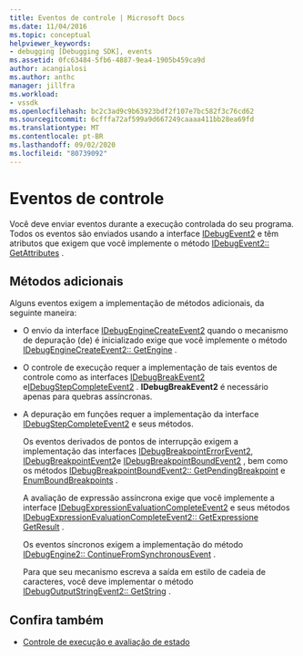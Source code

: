 ```yaml
---
title: Eventos de controle | Microsoft Docs
ms.date: 11/04/2016
ms.topic: conceptual
helpviewer_keywords:
- debugging [Debugging SDK], events
ms.assetid: 0fc63484-5fb6-4887-9ea4-1905b459ca9d
author: acangialosi
ms.author: anthc
manager: jillfra
ms.workload:
- vssdk
ms.openlocfilehash: bc2c3ad9c9b63923bdf2f107e7bc582f3c76cd62
ms.sourcegitcommit: 6cfffa72af599a9d667249caaaa411bb28ea69fd
ms.translationtype: MT
ms.contentlocale: pt-BR
ms.lasthandoff: 09/02/2020
ms.locfileid: "80739092"
---
```

# <a name="control-events"></a>Eventos de controle
Você deve enviar eventos durante a execução controlada do seu programa. Todos os eventos são enviados usando a interface [IDebugEvent2](../../extensibility/debugger/reference/idebugevent2.md) e têm atributos que exigem que você implemente o método [IDebugEvent2:: GetAttributes](../../extensibility/debugger/reference/idebugevent2-getattributes.md) .

## <a name="additional-methods"></a>Métodos adicionais
 Alguns eventos exigem a implementação de métodos adicionais, da seguinte maneira:

- O envio da interface [IDebugEngineCreateEvent2](../../extensibility/debugger/reference/idebugenginecreateevent2.md) quando o mecanismo de depuração (de) é inicializado exige que você implemente o método [IDebugEngineCreateEvent2:: GetEngine](../../extensibility/debugger/reference/idebugenginecreateevent2-getengine.md) .

- O controle de execução requer a implementação de tais eventos de controle como as interfaces [IDebugBreakEvent2](../../extensibility/debugger/reference/idebugbreakevent2.md) e[IDebugStepCompleteEvent2](../../extensibility/debugger/reference/idebugstepcompleteevent2.md) . **IDebugBreakEvent2** é necessário apenas para quebras assíncronas.

- A depuração em funções requer a implementação da interface [IDebugStepCompleteEvent2](../../extensibility/debugger/reference/idebugstepcompleteevent2.md) e seus métodos.

  Os eventos derivados de pontos de interrupção exigem a implementação das interfaces [IDebugBreakpointErrorEvent2](../../extensibility/debugger/reference/idebugbreakpointerrorevent2.md), [IDebugBreakpointEvent2](../../extensibility/debugger/reference/idebugbreakpointevent2.md)e [IDebugBreakpointBoundEvent2](../../extensibility/debugger/reference/idebugbreakpointboundevent2.md) , bem como os métodos [IDebugBreakpointBoundEvent2:: GetPendingBreakpoint](../../extensibility/debugger/reference/idebugbreakpointboundevent2-getpendingbreakpoint.md) e [EnumBoundBreakpoints](../../extensibility/debugger/reference/idebugbreakpointboundevent2-enumboundbreakpoints.md) .

  A avaliação de expressão assíncrona exige que você implemente a interface [IDebugExpressionEvaluationCompleteEvent2](../../extensibility/debugger/reference/idebugexpressionevaluationcompleteevent2.md) e seus métodos [IDebugExpressionEvaluationCompleteEvent2:: GetExpression](../../extensibility/debugger/reference/idebugexpressionevaluationcompleteevent2-getexpression.md)[e GetResult](../../extensibility/debugger/reference/idebugexpressionevaluationcompleteevent2-getresult.md) .

  Os eventos síncronos exigem a implementação do método [IDebugEngine2:: ContinueFromSynchronousEvent](../../extensibility/debugger/reference/idebugengine2-continuefromsynchronousevent.md) .

  Para que seu mecanismo escreva a saída em estilo de cadeia de caracteres, você deve implementar o método [IDebugOutputStringEvent2:: GetString](../../extensibility/debugger/reference/idebugoutputstringevent2-getstring.md) .

## <a name="see-also"></a>Confira também
- [Controle de execução e avaliação de estado](../../extensibility/debugger/execution-control-and-state-evaluation.md)
